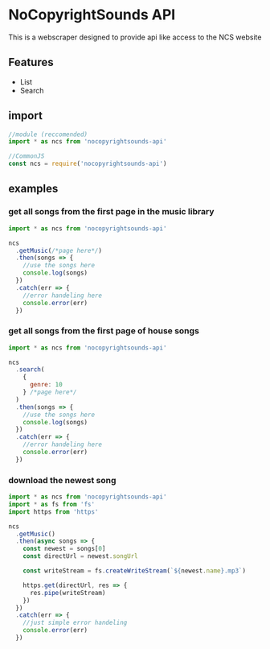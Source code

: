 # NoCopyrightSounds API

This is a webscraper designed to provide api like access to the NCS website

## Features

- List
- Search

## import

```js
//module (reccomended)
import * as ncs from 'nocopyrightsounds-api'

//CommonJS
const ncs = require('nocopyrightsounds-api')
```

## examples

### get all songs from the first page in the music library

```js
import * as ncs from 'nocopyrightsounds-api'

ncs
  .getMusic(/*page here*/)
  .then(songs => {
    //use the songs here
    console.log(songs)
  })
  .catch(err => {
    //error handeling here
    console.error(err)
  })
```

### get all songs from the first page of house songs

```js
import * as ncs from 'nocopyrightsounds-api'

ncs
  .search(
    {
      genre: 10
    } /*page here*/
  )
  .then(songs => {
    //use the songs here
    console.log(songs)
  })
  .catch(err => {
    //error handeling here
    console.error(err)
  })
```

### download the newest song

```js
import * as ncs from 'nocopyrightsounds-api'
import * as fs from 'fs'
import https from 'https'

ncs
  .getMusic()
  .then(async songs => {
    const newest = songs[0]
    const directUrl = newest.songUrl

    const writeStream = fs.createWriteStream(`${newest.name}.mp3`)

    https.get(directUrl, res => {
      res.pipe(writeStream)
    })
  })
  .catch(err => {
    //just simple error handeling
    console.error(err)
  })
```

